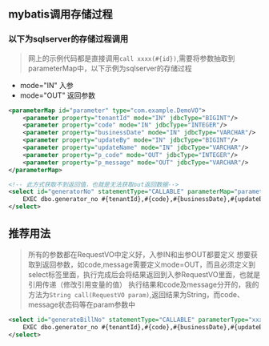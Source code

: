 ## mybatis调用存储过程

### 以下为sqlserver的存储过程调用

> 网上的示例代码都是直接调用`call xxxx(#{id})`,需要将参数抽取到parameterMap中，以下示例为sqlserver的存储过程

* mode="IN" 入参
* mode="OUT" 返回参数

```xml
<parameterMap id="parameter" type="com.example.DemoVO">
    <parameter property="tenantId" mode="IN" jdbcType="BIGINT"/>
    <parameter property="code" mode="IN" jdbcType="INTEGER"/>
    <parameter property="businessDate" mode="IN" jdbcType="VARCHAR"/>
    <parameter property="updateBy" mode="IN" jdbcType="BIGINT"/>
    <parameter property="updateName" mode="IN" jdbcType="VARCHAR"/>
    <parameter property="p_code" mode="OUT" jdbcType="INTEGER"/>
    <parameter property="p_message" mode="OUT" jdbcType="VARCHAR"/>
</parameterMap>

<!-- 此方式获取不到返回值，也就是无法获取out返回数据-->
<select id="generatorNo" statementType="CALLABLE" parameterMap="parameter" resultType="string">
    EXEC dbo.generator_no #{tenantId},#{code},#{businessDate},#{updateBy},#{updateName},#{p_code},#{p_message};
</select>
```


## 推荐用法

> 所有的参数都在RequestVO中定义好，入参IN和出参OUT都要定义
> 想要获取到返回参数，如code,message需要定义mode=OUT，而且必须定义到select标签里面，执行完成后会将结果返回到入参RequestVO里面，也就是引用传递（修改引用变量的值）
> 执行结果和code及message分开的，我的方法为`String call(RequestVO param)`,返回结果为String，而code、message状态码等在param参数中

```xml
<select id="generateBillNo" statementType="CALLABLE" parameterType="xxx.RequestVO" resultType="string">
    EXEC dbo.generator_no #{tenantId},#{code},#{businessDate},#{updateBy},#{updateName},#{code,mode=OUT,jdbcType=INTEGER},#{message,mode=OUT,jdbcType=VARCHAR}
</select>
```
